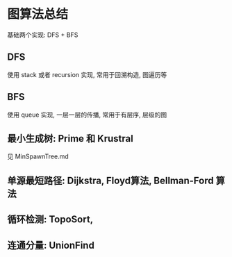 # 图算法总结
基础两个实现: DFS + BFS
## DFS
使用 stack 或者 recursion 实现, 常用于回溯构造, 图遍历等

## BFS
使用 queue 实现, 一层一层的传播, 常用于有层序, 层级的图

## 最小生成树: Prime 和 Krustral
见 MinSpawnTree.md

## 单源最短路径: Dijkstra, Floyd算法, Bellman-Ford 算法

## 循环检测: TopoSort, 

## 连通分量: UnionFind